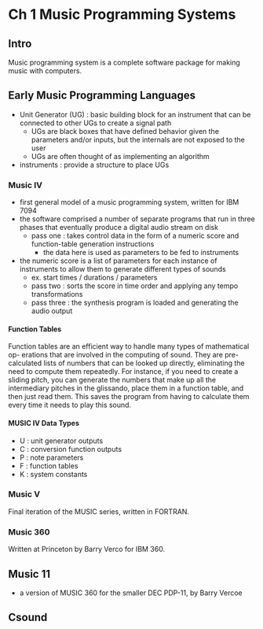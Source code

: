 # Ch 1 Music Programming Systems

## Intro

Music programming system is a complete software package for making music with computers.

## Early Music Programming Languages

- Unit Generator (UG) : basic building block for an instrument that can be connected to other UGs to create a signal path
  - UGs are black boxes that have defined behavior given the parameters and/or inputs, but the internals are not exposed to the user
  - UGs are often thought of as implementing an algorithm
- instruments : provide a structure to place UGs

### Music IV

- first general model of a music programming system, written for IBM 7094
- the software comprised a number of separate programs that run in three phases that eventually produce a digital audio stream on disk
  - pass one : takes control data in the form of a numeric score and function-table generation instructions
    - the data here is used as parameters to be fed to instruments
- the numeric score is a list of parameters for each instance of instruments to allow them to generate different types of sounds
  - ex. start times / durations / parameters
  - pass two : sorts the score in time order and applying any tempo transformations
  - pass three : the synthesis program is loaded and generating the audio output

#### Function Tables

Function tables are an efficient way to handle many types of mathematical op- erations that are involved in the computing of sound. They are pre-calculated lists of numbers that can be looked up directly, eliminating the need to compute them repeatedly. For instance, if you need to create a sliding pitch, you can generate the numbers that make up all the intermediary pitches in the glissando, place them in a function table, and then just read them. This saves the program from having to calculate them every time it needs to play this sound.

#### MUSIC IV Data Types

- U : unit generator outputs
- C : conversion function outputs
- P : note parameters
- F : function tables
- K : system constants

###  Music V

Final iteration of the MUSIC series, written in FORTRAN.

### Music 360

Written at Princeton by Barry Verco for IBM 360.

## Music 11

- a version of MUSIC 360 for the smaller DEC PDP-11, by Barry Vercoe

## Csound

